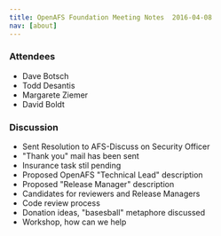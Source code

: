 ```yaml
---
title: OpenAFS Foundation Meeting Notes  2016-04-08
nav: [about]
---
```


### Attendees ###

* Dave Botsch
* Todd Desantis
* Margarete Ziemer
* David Boldt

### Discussion ###

* Sent Resolution to AFS-Discuss on Security Officer
* "Thank you" mail has been sent
* Insurance task stil pending
* Proposed OpenAFS "Technical Lead" description
* Proposed "Release Manager" description
* Candidates for reviewers and Release Managers
* Code review process
* Donation ideas, "basesball" metaphore discussed
* Workshop, how can we help
